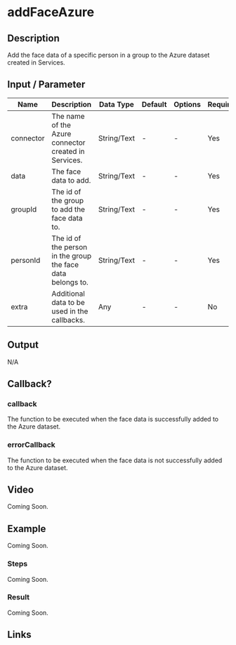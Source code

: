 # addFaceAzure

## Description

Add the face data of a specific person in a group to the Azure dataset created in Services.

## Input / Parameter

| Name | Description | Data Type | Default | Options | Required |
| ------ | ------ | ------ | ------ | ------ | ------ |
| connector | The name of the Azure connector created in Services. | String/Text | - | - | Yes |
| data | The face data to add. | String/Text | - | - | Yes | 
| groupId | The id of the group to add the face data to. | String/Text | - | - | Yes | 
| personId | The id of the person in the group the face data belongs to. | String/Text | - | - | Yes | 
| extra | Additional data to be used in the callbacks. | Any | - | - | No | 

## Output

N/A

## Callback?

### callback

The function to be executed when the face data is successfully added to the Azure dataset.

### errorCallback

The function to be executed when the face data is not successfully added to the Azure dataset.

## Video

Coming Soon.

<!-- Format: [![Video]({image-path}?raw=true)]({url-link}) -->

## Example

Coming Soon.

<!-- Share a scenario, like a user requirements. -->

### Steps

Coming Soon.

<!-- Show the steps and share some screenshots.

1. .....

Format: ![]({image-path}?raw=true) -->

### Result

Coming Soon.

<!-- Explain the output.

Format: ![]({image-path}?raw=true) -->

## Links
